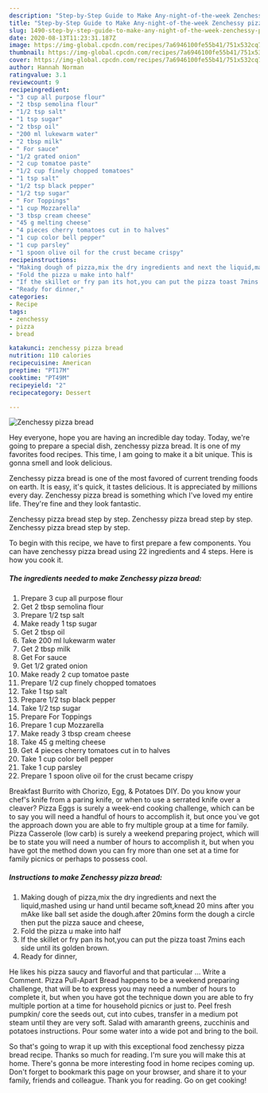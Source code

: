 ```yaml
---
description: "Step-by-Step Guide to Make Any-night-of-the-week Zenchessy pizza bread"
title: "Step-by-Step Guide to Make Any-night-of-the-week Zenchessy pizza bread"
slug: 1490-step-by-step-guide-to-make-any-night-of-the-week-zenchessy-pizza-bread
date: 2020-08-13T11:23:31.187Z
image: https://img-global.cpcdn.com/recipes/7a6946100fe55b41/751x532cq70/zenchessy-pizza-bread-recipe-main-photo.jpg
thumbnail: https://img-global.cpcdn.com/recipes/7a6946100fe55b41/751x532cq70/zenchessy-pizza-bread-recipe-main-photo.jpg
cover: https://img-global.cpcdn.com/recipes/7a6946100fe55b41/751x532cq70/zenchessy-pizza-bread-recipe-main-photo.jpg
author: Hannah Norman
ratingvalue: 3.1
reviewcount: 9
recipeingredient:
- "3 cup all purpose flour"
- "2 tbsp semolina flour"
- "1/2 tsp salt"
- "1 tsp sugar"
- "2 tbsp oil"
- "200 ml lukewarm water"
- "2 tbsp milk"
- " For sauce"
- "1/2 grated onion"
- "2 cup tomatoe paste"
- "1/2 cup finely chopped tomatoes"
- "1 tsp salt"
- "1/2 tsp black pepper"
- "1/2 tsp sugar"
- " For Toppings"
- "1 cup Mozzarella"
- "3 tbsp cream cheese"
- "45 g melting cheese"
- "4 pieces cherry tomatoes cut in to halves"
- "1 cup color bell pepper"
- "1 cup parsley"
- "1 spoon olive oil for the crust became crispy"
recipeinstructions:
- "Making dough of pizza,mix the dry ingredients and next the liquid,mashed using ur hand until became soft,knead 20 mins after you mAke like ball set aside the dough.after 20mins form the dough a circle then put the pizza sauce and cheese,"
- "Fold the pizza u make into half"
- "If the skillet or fry pan its hot,you can put the pizza toast 7mins each side until its golden brown."
- "Ready for dinner,"
categories:
- Recipe
tags:
- zenchessy
- pizza
- bread

katakunci: zenchessy pizza bread 
nutrition: 110 calories
recipecuisine: American
preptime: "PT17M"
cooktime: "PT49M"
recipeyield: "2"
recipecategory: Dessert

---
```



![Zenchessy pizza bread](https://img-global.cpcdn.com/recipes/7a6946100fe55b41/751x532cq70/zenchessy-pizza-bread-recipe-main-photo.jpg)

Hey everyone, hope you are having an incredible day today. Today, we're going to prepare a special dish, zenchessy pizza bread. It is one of my favorites food recipes. This time, I am going to make it a bit unique. This is gonna smell and look delicious.

Zenchessy pizza bread is one of the most favored of current trending foods on earth. It is easy, it's quick, it tastes delicious. It is appreciated by millions every day. Zenchessy pizza bread is something which I've loved my entire life. They're fine and they look fantastic.

Zenchessy pizza bread step by step. Zenchessy pizza bread step by step. Zenchessy pizza bread step by step.


To begin with this recipe, we have to first prepare a few components. You can have zenchessy pizza bread using 22 ingredients and 4 steps. Here is how you cook it.

<!--inarticleads1-->

##### The ingredients needed to make Zenchessy pizza bread:

1. Prepare 3 cup all purpose flour
1. Get 2 tbsp semolina flour
1. Prepare 1/2 tsp salt
1. Make ready 1 tsp sugar
1. Get 2 tbsp oil
1. Take 200 ml lukewarm water
1. Get 2 tbsp milk
1. Get  For sauce
1. Get 1/2 grated onion
1. Make ready 2 cup tomatoe paste
1. Prepare 1/2 cup finely chopped tomatoes
1. Take 1 tsp salt
1. Prepare 1/2 tsp black pepper
1. Take 1/2 tsp sugar
1. Prepare  For Toppings
1. Prepare 1 cup Mozzarella
1. Make ready 3 tbsp cream cheese
1. Take 45 g melting cheese
1. Get 4 pieces cherry tomatoes cut in to halves
1. Take 1 cup color bell pepper
1. Take 1 cup parsley
1. Prepare 1 spoon olive oil for the crust became crispy


Breakfast Burrito with Chorizo, Egg, &amp; Potatoes DIY. Do you know your chef&#39;s knife from a paring knife, or when to use a serrated knife over a cleaver? Pizza Eggs is surely a week-end cooking challenge, which can be to say you will need a handful of hours to accomplish it, but once you`ve got the approach down you are able to fry multiple group at a time for family. Pizza Casserole (low carb) is surely a weekend preparing project, which will be to state you will need a number of hours to accomplish it, but when you have got the method down you can fry more than one set at a time for family picnics or perhaps to possess cool. 

<!--inarticleads2-->

##### Instructions to make Zenchessy pizza bread:

1. Making dough of pizza,mix the dry ingredients and next the liquid,mashed using ur hand until became soft,knead 20 mins after you mAke like ball set aside the dough.after 20mins form the dough a circle then put the pizza sauce and cheese,
1. Fold the pizza u make into half
1. If the skillet or fry pan its hot,you can put the pizza toast 7mins each side until its golden brown.
1. Ready for dinner,


He likes his pizza saucy and flavorful and that particular … Write a Comment. Pizza Pull-Apart Bread happens to be a weekend preparing challenge, that will be to express you may need a number of hours to complete it, but when you have got the technique down you are able to fry multiple portion at a time for household picnics or just to. Peel fresh pumpkin/ core the seeds out, cut into cubes, transfer in a medium pot steam until they are very soft. Salad with amaranth greens, zucchinis and potatoes instructions. Pour some water into a wide pot and bring to the boil. 

So that's going to wrap it up with this exceptional food zenchessy pizza bread recipe. Thanks so much for reading. I'm sure you will make this at home. There's gonna be more interesting food in home recipes coming up. Don't forget to bookmark this page on your browser, and share it to your family, friends and colleague. Thank you for reading. Go on get cooking!
